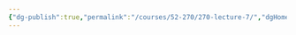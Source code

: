 ```yaml
---
{"dg-publish":true,"permalink":"/courses/52-270/270-lecture-7/","dgHomeLink":true,"dgPassFrontmatter":false,"dgShowBacklinks":true,"dgShowLocalGraph":true,"dgShowInlineTitle":false}
---
```

